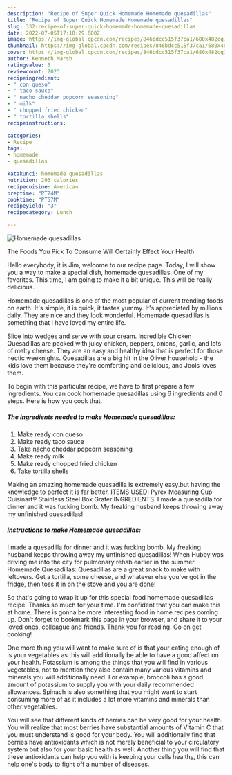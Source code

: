 ```yaml
---
description: "Recipe of Super Quick Homemade Homemade quesadillas"
title: "Recipe of Super Quick Homemade Homemade quesadillas"
slug: 332-recipe-of-super-quick-homemade-homemade-quesadillas
date: 2022-07-05T17:18:29.680Z
image: https://img-global.cpcdn.com/recipes/846bdcc515f37ca1/680x482cq70/homemade-quesadillas-recipe-main-photo.jpg
thumbnail: https://img-global.cpcdn.com/recipes/846bdcc515f37ca1/680x482cq70/homemade-quesadillas-recipe-main-photo.jpg
cover: https://img-global.cpcdn.com/recipes/846bdcc515f37ca1/680x482cq70/homemade-quesadillas-recipe-main-photo.jpg
author: Kenneth Marsh
ratingvalue: 5
reviewcount: 2023
recipeingredient:
- " con queso"
- " taco sauce"
- " nacho cheddar popcorn seasoning"
- " milk"
- " chopped fried chicken"
- " tortilla shells"
recipeinstructions:

categories:
- Recipe
tags:
- homemade
- quesadillas

katakunci: homemade quesadillas 
nutrition: 293 calories
recipecuisine: American
preptime: "PT24M"
cooktime: "PT57M"
recipeyield: "3"
recipecategory: Lunch

---
```



![Homemade quesadillas](https://img-global.cpcdn.com/recipes/846bdcc515f37ca1/680x482cq70/homemade-quesadillas-recipe-main-photo.jpg)

The Foods You Pick To Consume Will Certainly Effect Your Health

Hello everybody, it is Jim, welcome to our recipe page. Today, I will show you a way to make a special dish, homemade quesadillas. One of my favorites. This time, I am going to make it a bit unique. This will be really delicious.

Homemade quesadillas is one of the most popular of current trending foods on earth. It's simple, it is quick, it tastes yummy. It's appreciated by millions daily. They are nice and they look wonderful. Homemade quesadillas is something that I have loved my entire life.

Slice into wedges and serve with sour cream. Incredible Chicken Quesadillas are packed with juicy chicken, peppers, onions, garlic, and lots of melty cheese. They are an easy and healthy idea that is perfect for those hectic weeknights. Quesadillas are a big hit in the Oliver household - the kids love them because they&#39;re comforting and delicious, and Jools loves them.


To begin with this particular recipe, we have to first prepare a few ingredients. You can cook homemade quesadillas using 6 ingredients and 0 steps. Here is how you cook that.

<!--inarticleads1-->

##### The ingredients needed to make Homemade quesadillas:

1. Make ready  con queso
1. Make ready  taco sauce
1. Take  nacho cheddar popcorn seasoning
1. Make ready  milk
1. Make ready  chopped fried chicken
1. Take  tortilla shells


Making an amazing homemade quesadilla is extremely easy.but having the knowledge to perfect it is far better. ITEMS USED: Pyrex Measuring Cup Cuisinart® Stainless Steel Box Grater INGREDIENTS. I made a quesadilla for dinner and it was fucking bomb. My freaking husband keeps throwing away my unfinished quesadillas! 

<!--inarticleads2-->

##### Instructions to make Homemade quesadillas:



I made a quesadilla for dinner and it was fucking bomb. My freaking husband keeps throwing away my unfinished quesadillas! When Hubby was driving me into the city for pulmonary rehab earlier in the summer. Homemade Quesadillas: Quesadillas are a great snack to make with leftovers. Get a tortilla, some cheese, and whatever else you&#39;ve got in the fridge, then toss it in on the stove and you are done! 

So that's going to wrap it up for this special food homemade quesadillas recipe. Thanks so much for your time. I'm confident that you can make this at home. There is gonna be more interesting food in home recipes coming up. Don't forget to bookmark this page in your browser, and share it to your loved ones, colleague and friends. Thank you for reading. Go on get cooking!

One more thing you will want to make sure of is that your eating enough of is your vegetables as this will additionally be able to have a good affect on your health. Potassium is among the things that you will find in various vegetables, not to mention they also contain many various vitamins and minerals you will additionally need. For example, broccoli has a good amount of potassium to supply you with your daily recommended allowances. Spinach is also something that you might want to start consuming more of as it includes a lot more vitamins and minerals than other vegetables.

You will see that different kinds of berries can be very good for your health. You will realize that most berries have substantial amounts of Vitamin C that you must understand is good for your body. You will additionally find that berries have antioxidants which is not merely beneficial to your circulatory system but also for your basic health as well. Another thing you will find that these antioxidants can help you with is keeping your cells healthy, this can help one's body to fight off a number of diseases.
